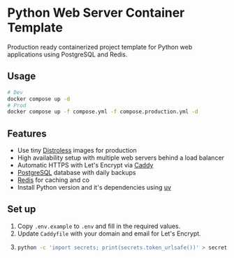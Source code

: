# Python Web Server Container Template

Production ready containerized project template for Python web applications using PostgreSQL and Redis.

## Usage

```bash
# Dev
docker compose up -d
# Prod
docker compose up -f compose.yml -f compose.production.yml -d
```

## Features

- Use tiny [Distroless] images for production
- High availability setup with multiple web servers behind a load balancer
- Automatic HTTPS with Let's Encrypt via [Caddy]
- [PostgreSQL] database with daily backups
- [Redis] for caching and co
- Install Python version and it's dependencies using [uv]

## Set up

1. Copy `.env.example` to `.env` and fill in the required values.
1. Update `Caddyfile` with your domain and email for Let's Encrypt.
1. ```bash
   python -c 'import secrets; print(secrets.token_urlsafe())' > secrets/postgres_password.txt
   ```

[caddy]: https://caddyserver.com/
[distroless]: https://github.com/GoogleContainerTools/distroless
[postgresql]: https://www.postgresql.org/
[redis]: https://redis.io/
[uv]: https://docs.astral.sh/uv/
